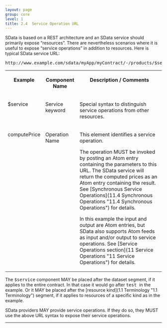 ```yaml
---
layout: page
group: core
level: 1
title: 2.4  Service Operation URL
---
```


SData is based on a REST architecture and an SData service should primarily
expose “resources”. There are nevertheless scenarios where it is useful to
expose “service operations”&nbsp;in addition to&nbsp;resources. Here is typical SData
service URL:

<pre>http://www.example.com/sdata/myApp/myContract/-/products/$service/computePrice</pre>

<table class="content" print-width="100%" width="100%">
<tbody>

<tr>

<th valign="top">

**Example**

</th>
<th valign="top">

**Component Name**

</th>
<th valign="top">

**Description / Comments**

</th>

</tr>

<tr>

<td valign="top">

$service

</td>
<td valign="top">

Service keyword

</td>
<td valign="top">

Special syntax to distinguish service operations from other resources.

</td>

</tr>

<tr>

<td valign="top">

computePrice

</td>
<td valign="top">

Operation Name

</td>
<td>

This element identifies a service operation.

The operation MUST be invoked by posting an Atom entry containing the
parameters to this URL. The SData service will return the computed prices as an
Atom entry containing the result. See&nbsp;[Synchronous Service
Operations](11.4 Synchronous Operations "11.4 Synchronous Operations") for details.

In this example the input and output are Atom entries, but SData also
supports Atom feeds as input and/or output to service operations.
See&nbsp;[Service Operations section](11 Service Operations "11 Service Operations")&nbsp;for details.

</td>

</tr>

</tbody>
</table>

The <tt>$service</tt> component MAY be placed after the dataset segment,&nbsp;if
it applies&nbsp;to&nbsp;the entire contract. In that case it would go&nbsp;after
<tt>test&nbsp;</tt>in the example. Or it MAY be placed after the
[resource kind](1.1 Terminology "1.1 Terminology") segment,&nbsp;if it applies to resources of
a specific kind as in the example.

SData providers MAY provide service operations. If they do so,
they MUST use the above URL syntax to expose their service operations.

* * *